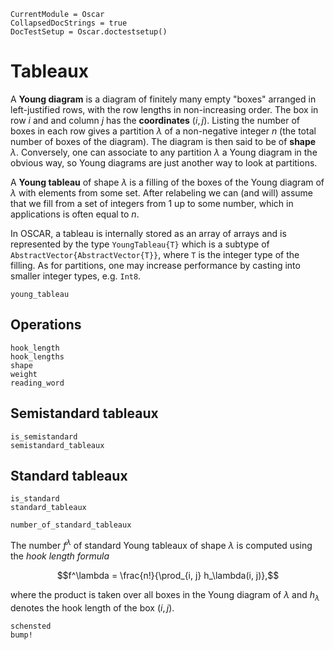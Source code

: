 ```@meta
CurrentModule = Oscar
CollapsedDocStrings = true
DocTestSetup = Oscar.doctestsetup()
```

# Tableaux

A **Young diagram** is a diagram of finitely many empty "boxes" arranged
in left-justified rows, with the row lengths in non-increasing order. The
box in row $i$ and and column $j$ has the **coordinates** $(i, j)$. Listing
the number of boxes in each row gives a partition $\lambda$ of a non-negative
integer $n$ (the total number of boxes of the diagram). The diagram is
then said to be of **shape** $\lambda$. Conversely, one can associate to any
partition $\lambda$ a Young diagram in the obvious way, so Young diagrams are
just another way to look at partitions.

A **Young tableau** of shape $\lambda$ is a filling of the boxes of the Young
diagram of $\lambda$ with elements from some set. After relabeling we can (and
will) assume that we fill from a set of integers from $1$ up to some number,
which in applications is often equal to $n$.

In OSCAR, a tableau is internally stored as an array of arrays and is
represented by the type `YoungTableau{T}` which is a subtype of
`AbstractVector{AbstractVector{T}}`, where `T` is the integer type of the
filling. As for partitions, one may increase performance by casting into
smaller integer types, e.g. `Int8`.

```@docs
young_tableau
```

## Operations

```@docs
hook_length
hook_lengths
shape
weight
reading_word
```

## Semistandard tableaux

```@docs
is_semistandard
semistandard_tableaux
```

## Standard tableaux

```@docs
is_standard
standard_tableaux
```
```@docs
number_of_standard_tableaux
```
The number $f^\lambda$ of standard Young tableaux of shape $\lambda$ is computed
using the *hook length formula*

$$f^\lambda = \frac{n!}{\prod_{i, j} h_\lambda(i, j)},$$

where the product is taken over all boxes in the Young diagram of $\lambda$ and
$h_\lambda$ denotes the hook length of the box $(i, j)$.

```@docs
schensted
bump!
```
